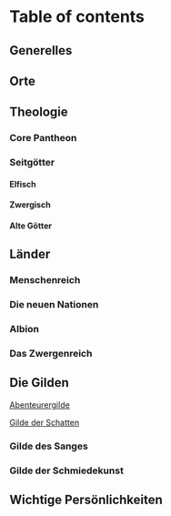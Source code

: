 # Table of contents

## Generelles

## Orte

## Theologie

### Core Pantheon

### Seitgötter

#### Elfisch

#### Zwergisch

#### Alte Götter

## Länder

### Menschenreich

### Die neuen Nationen

### Albion

### Das Zwergenreich

## Die Gilden

[Abenteurergilde](Guilds/Abenteurergilde.md)

[Gilde der Schatten](Guilds/Diebesgilde.md)

### Gilde des Sanges

### Gilde der Schmiedekunst

## Wichtige Persönlichkeiten

